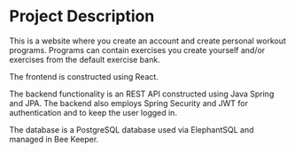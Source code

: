 # Project Description
This is a website where you create an account and create personal workout programs. Programs can contain exercises you create yourself and/or exercises from the default exercise bank.

The frontend is constructed using React.

The backend functionality is an REST API constructed using Java Spring and JPA. The backend also employs Spring Security and JWT for authentication and to keep the user logged in. 

The database is a PostgreSQL database used via ElephantSQL and managed in Bee Keeper.
